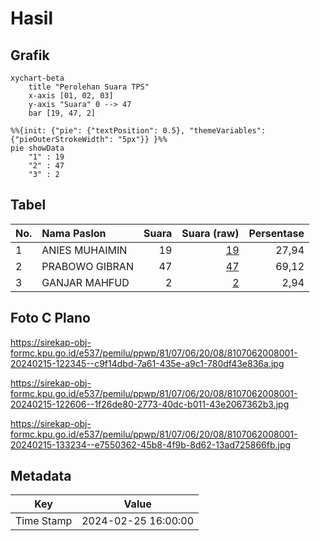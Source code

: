 # Hasil

## Grafik

```mermaid
xychart-beta
    title "Perolehan Suara TPS"
    x-axis [01, 02, 03]
    y-axis "Suara" 0 --> 47
    bar [19, 47, 2]
```

```mermaid
%%{init: {"pie": {"textPosition": 0.5}, "themeVariables": {"pieOuterStrokeWidth": "5px"}} }%%
pie showData
    "1" : 19
    "2" : 47
    "3" : 2
```

## Tabel

| No. | Nama Paslon    | Suara | Suara (raw) | Persentase |
|:--- |:-------------- | -----:| -----------:| ----------:|
| 1   | ANIES MUHAIMIN | 19    | [19][p-1]   | 27,94      |
| 2   | PRABOWO GIBRAN | 47    | [47][p-2]   | 69,12      |
| 3   | GANJAR MAHFUD  | 2     | [2][p-3]    | 2,94       |


[p-1]: https://github.com/gigit-pemilu/pemilu-2024-81-maluku/blob/main/pilpres/hitung-suara/sub/81-maluku/sub/07-kepulauan-aru/sub/06-sir-sir/sub/2008-mohongsel/sub/001-tps/sub/paslon-1.txt
[p-2]: https://github.com/gigit-pemilu/pemilu-2024-81-maluku/blob/main/pilpres/hitung-suara/sub/81-maluku/sub/07-kepulauan-aru/sub/06-sir-sir/sub/2008-mohongsel/sub/001-tps/sub/paslon-2.txt
[p-3]: https://github.com/gigit-pemilu/pemilu-2024-81-maluku/blob/main/pilpres/hitung-suara/sub/81-maluku/sub/07-kepulauan-aru/sub/06-sir-sir/sub/2008-mohongsel/sub/001-tps/sub/paslon-3.txt

## Foto C Plano

https://sirekap-obj-formc.kpu.go.id/e537/pemilu/ppwp/81/07/06/20/08/8107062008001-20240215-122345--c9f14dbd-7a61-435e-a9c1-780df43e836a.jpg

https://sirekap-obj-formc.kpu.go.id/e537/pemilu/ppwp/81/07/06/20/08/8107062008001-20240215-122606--1f26de80-2773-40dc-b011-43e2067362b3.jpg

https://sirekap-obj-formc.kpu.go.id/e537/pemilu/ppwp/81/07/06/20/08/8107062008001-20240215-133234--e7550362-45b8-4f9b-8d62-13ad725866fb.jpg


## Metadata

| Key        | Value               |
| ---------- | ------------------- |
| Time Stamp | 2024-02-25 16:00:00 |




